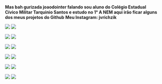 **Mas bah gurizada joaodointer falando sou aluno do Colégio Estadual Cívico Militar Tarquinio Santos e estudo no 1° A NEM aqui irão ficar alguns dos meus projetos do Github**
**Meu Instagram: jvrichzik**




![](https://media.tenor.com/QqHSohXgGoAAAAAM/inter-internacional.gif)                                      ![](https://media.tenor.com/TOmLiOKwTYAAAAAM/andres-dalessandro-drible.gif)






![](https://media.tenor.com/b6qBHeOZXIAAAAAM/inter-colorado.gif)                                           ![](https://media.tenor.com/uuQH2XLLo80AAAAC/andres-dalessandro.gif)







![](https://media.tenor.com/frEMTfoOh30AAAAM/inter-porto-alegre.gif)                                          ![](https://media.tenor.com/f6rfgEJWRCcAAAAM/internacional-club-wc.gif)





![](https://media.tenor.com/vOfa1XxhXsgAAAAM/internacional.gif)                                               ![](https://media.tenor.com/VN3jhzLWEWgAAAAM/cheering-sport-club-internacional.gif)




![](https://media.tenor.com/cutrJaMWjVMAAAAM/sport-club-internacional-soccer.gif)                              ![](https://media.tenor.com/9v89C1z51O8AAAAM/beira-rio.gif)




![](https://media.tenor.com/T4HlfLswF40AAAAM/andres-dalessandro.gif)                                            ![](https://media.tenor.com/Q5CfQ3279bQAAAAM/galhardo-e-heitor.gif)
